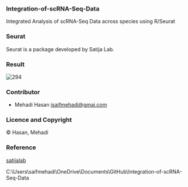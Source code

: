 ### Integration-of-scRNA-Seq-Data
Integrated Analysis of scRNA-Seq Data across species using R/Seurat

### Seurat 
Seurat is a package developed by Satija Lab.

### Result

![294](https://user-images.githubusercontent.com/65890522/123652351-82d3a080-d82c-11eb-90d5-b0cd6a1d261b.png)

### Contributor
- Mehadi Hasan <isaifmehadi@gmai.com>

### Licence and Copyright
© Hasan, Mehadi

### Reference
[satijalab](https://satijalab.org/seurat/)


C:\Users\saifmehadi\OneDrive\Documents\GitHub\Integration-of-scRNA-Seq-Data